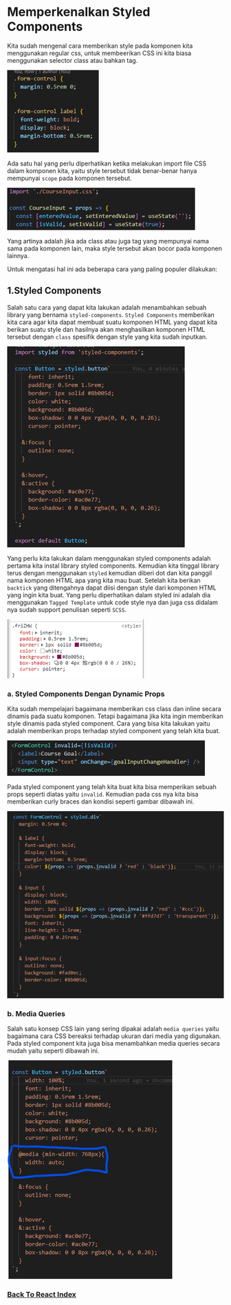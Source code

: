 # Memperkenalkan Styled Components

Kita sudah mengenal cara memberikan style pada komponen kita menggunakan regular css, untuk membeerikan CSS ini kita biasa menggunakan selector class atau bahkan tag.

![Class Tag Selector](../../images/class-tag-selector.png)

Ada satu hal yang perlu diperhatikan ketika melakukan import file CSS dalam komponen kita, yaitu style tersebut tidak benar-benar hanya mempunyai `scope` pada komponen tersebut.

![Scope Style CSS](../../images/scope-style-css.png)

Yang artinya adalah jika ada class atau juga tag yang mempunyai nama sama pada komponen lain, maka style tersebut akan bocor pada komponen lainnya.

Untuk mengatasi hal ini ada beberapa cara yang paling populer dilakukan:

## 1.Styled Components

Salah satu cara yang dapat kita lakukan adalah menambahkan sebuah library yang bernama `styled-components`. `Styled Components` memberikan kita cara agar kita dapat membuat suatu komponen HTML yang dapat kita berikan suatu style dan hasilnya akan menghasilkan komponen HTML tersebut dengan `class` spesifik dengan style yang kita sudah inputkan.

![Styled Components Button](../../images/styled-components-button.png)

Yang perlu kita lakukan dalam menggunakan styled components adalah pertama kita instal library styled components. Kemudian kita tinggal library terus dengan menggunakan `styled` kemudian diberi dot dan kita panggil nama komponen HTML apa yang kita mau buat. Setelah kita berikan `backtick` yang ditengahnya dapat diisi dengan style dari komponen HTML yang ingin kita buat. Yang perlu diperhatikan dalam styled ini adalah dia menggunakan `Tagged Template` untuk code style nya dan juga css didalam nya sudah support penulisan seperti `SCSS`.

![Styled Components Result](../../images/styled-components-result.png)

### a. Styled Components Dengan Dynamic Props

Kita sudah mempelajari bagaimana memberikan css class dan inline secara dinamis pada suatu komponen. Tetapi bagaimana jika kita ingin memberikan style dinamis pada styled component. Cara yang bisa kita lakukan yaitu adalah memberikan props terhadap styled component yang telah kita buat.

![Dynamic Props Styled Component](../../images/dynamic-props-styled-component.png)

Pada styled component yang telah kita buat kita bisa memperikan sebuah props seperti diatas yaitu `invalid`. Kemudian pada css nya kita bisa memberikan curly braces dan kondisi seperti gambar dibawah ini.

![Dynamic Props Styled Component CSS](../../images/dynamic-props-styled-component-css.png)

### b. Media Queries

Salah satu konsep CSS lain yang sering dipakai adalah `media queries` yaitu bagaimana cara CSS bereaksi terhadap ukuran dari media yang digunakan. Pada styled component kita juga bisa menambahkan media queries secara mudah yaitu seperti dibawah ini.

![Media Queries Styled Component](../../images/media-queries-styled-component.png)

### [Back To React Index](../../README.md)

